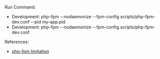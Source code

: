 Run Command:
- Development: php-fpm --nodaemonize --fpm-config scripts/php-fpm-dev.conf --pid my-app.pid
- Development: php-fpm --nodaemonize --fpm-config scripts/php-fpm-dev.conf


References:
- [php-fpm limitation](https://stackoverflow.com/questions/76836540/inserting-a-variable-in-php-fpm-conf)
